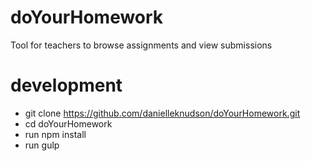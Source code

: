 # doYourHomework
Tool for teachers to browse assignments and view submissions

# development
- git clone https://github.com/danielleknudson/doYourHomework.git
- cd doYourHomework
- run npm install
- run gulp